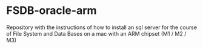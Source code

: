 # FSDB-oracle-arm
Repository with the instructions of how to install an sql server for the course of File System and Data Bases on a mac with an ARM chipset (M1 / M2 / M3)
